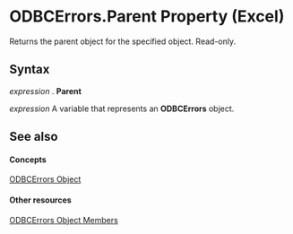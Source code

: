 
# ODBCErrors.Parent Property (Excel)

Returns the parent object for the specified object. Read-only.


## Syntax

 _expression_ . **Parent**

 _expression_ A variable that represents an **ODBCErrors** object.


## See also


#### Concepts


[ODBCErrors Object](2f1c8a6b-2b9d-fc2c-7caa-289652ac8e24.md)
#### Other resources


[ODBCErrors Object Members](f59038ac-2664-73db-5165-6940a1cf1dd7.md)
